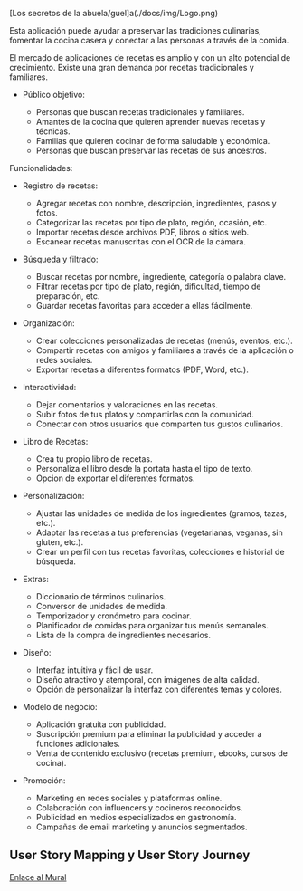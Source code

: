 

[Los secretos de la abuela/guel]a(./docs/img/Logo.png)


Esta aplicación puede ayudar a preservar las tradiciones culinarias, fomentar la cocina casera y conectar a las personas a través de la comida.

El mercado de aplicaciones de recetas es amplio y con un alto potencial de crecimiento.
Existe una gran demanda por recetas tradicionales y familiares.

- Público objetivo:

    - Personas que buscan recetas tradicionales y familiares.
    - Amantes de la cocina que quieren aprender nuevas recetas y técnicas.
    - Familias que quieren cocinar de forma saludable y económica.
    - Personas que buscan preservar las recetas de sus ancestros.


Funcionalidades:

- Registro de recetas:

    - Agregar recetas con nombre, descripción, ingredientes, pasos y fotos.
    - Categorizar las recetas por tipo de plato, región, ocasión, etc.
    - Importar recetas desde archivos PDF, libros o sitios web.
    - Escanear recetas manuscritas con el OCR de la cámara.


- Búsqueda y filtrado:

    - Buscar recetas por nombre, ingrediente, categoría o palabra clave.
    - Filtrar recetas por tipo de plato, región, dificultad, tiempo de preparación, etc.
    - Guardar recetas favoritas para acceder a ellas fácilmente.


- Organización:

    - Crear colecciones personalizadas de recetas (menús, eventos, etc.).
    - Compartir recetas con amigos y familiares a través de la aplicación o redes sociales.
    - Exportar recetas a diferentes formatos (PDF, Word, etc.).

- Interactividad:

    - Dejar comentarios y valoraciones en las recetas.
    - Subir fotos de tus platos y compartirlas con la comunidad.
    - Conectar con otros usuarios que comparten tus gustos culinarios.

- Libro de Recetas:

    - Crea tu propio libro de recetas.
    - Personaliza el libro desde la portata hasta el tipo de texto.
    - Opcion de exportar el diferentes formatos.

- Personalización:

    - Ajustar las unidades de medida de los ingredientes (gramos, tazas, etc.).
    - Adaptar las recetas a tus preferencias (vegetarianas, veganas, sin gluten, etc.).
    - Crear un perfil con tus recetas favoritas, colecciones e historial de búsqueda.

- Extras:

    - Diccionario de términos culinarios.
    - Conversor de unidades de medida.
    - Temporizador y cronómetro para cocinar.
    - Planificador de comidas para organizar tus menús semanales.
    - Lista de la compra de ingredientes necesarios.

- Diseño:

    - Interfaz intuitiva y fácil de usar.
    - Diseño atractivo y atemporal, con imágenes de alta calidad.
    - Opción de personalizar la interfaz con diferentes temas y colores.

- Modelo de negocio:

    - Aplicación gratuita con publicidad.
    - Suscripción premium para eliminar la publicidad y acceder a funciones adicionales.
    - Venta de contenido exclusivo (recetas premium, ebooks, cursos de cocina).


- Promoción:

    - Marketing en redes sociales y plataformas online.
    - Colaboración con influencers y cocineros reconocidos.
    - Publicidad en medios especializados en gastronomía.
    - Campañas de email marketing y anuncios segmentados.






## User Story Mapping y User Story Journey

[Enlace al Mural](https://miro.com/app/board/uXjVNh9V25g=/)